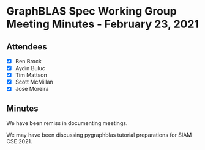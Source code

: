 # GraphBLAS Spec Working Group Meeting Minutes - February 23, 2021

## Attendees
- [X] Ben Brock
- [X] Aydin Buluc
- [X] Tim Mattson
- [X] Scott McMillan
- [X] Jose Moreira

## Minutes

We have been remiss in documenting meetings.

We may have been discussing pygraphblas tutorial preparations for SIAM CSE 2021.
